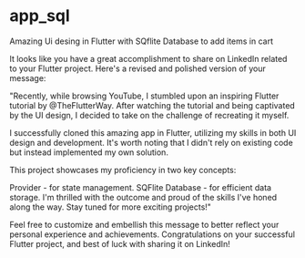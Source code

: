 # app_sql

Amazing Ui desing in Flutter with SQflite Database to add items in cart



It looks like you have a great accomplishment to share on LinkedIn related to your Flutter project. Here's a revised and polished version of your message:

"Recently, while browsing YouTube, I stumbled upon an inspiring Flutter tutorial by @TheFlutterWay. After watching the tutorial and being captivated by the UI design, I decided to take on the challenge of recreating it myself.

I successfully cloned this amazing app in Flutter, utilizing my skills in both UI design and development. It's worth noting that I didn't rely on existing code but instead implemented my own solution.

This project showcases my proficiency in two key concepts:

Provider - for state management.
SQFlite Database - for efficient data storage.
I'm thrilled with the outcome and proud of the skills I've honed along the way. Stay tuned for more exciting projects!"

Feel free to customize and embellish this message to better reflect your personal experience and achievements. Congratulations on your successful Flutter project, and best of luck with sharing it on LinkedIn!






